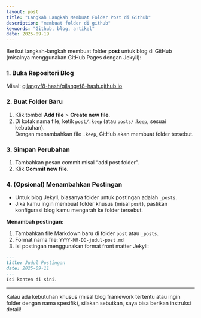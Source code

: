 ```yaml
---
layout: post
title: "Langkah Langkah Membuat Folder Post di Github"
description: "membuat folder di github"
keywords: "Github, blog, artikel"
date: 2025-09-19
---
```



Berikut langkah-langkah membuat folder **post** untuk blog di GitHub (misalnya menggunakan GitHub Pages dengan Jekyll):

### 1. Buka Repositori Blog
Misal: [gilangvf8-hash/gilangvf8-hash.github.io](https://github.com/gilangvf8-hash/gilangvf8-hash.github.io)

### 2. Buat Folder Baru
1. Klik tombol **Add file** > **Create new file**.
2. Di kotak nama file, ketik `post/.keep` (atau `posts/.keep`, sesuai kebutuhan).  
   Dengan menambahkan file `.keep`, GitHub akan membuat folder tersebut.

### 3. Simpan Perubahan
1. Tambahkan pesan commit misal “add post folder”.
2. Klik **Commit new file**.

### 4. (Opsional) Menambahkan Postingan
- Untuk blog Jekyll, biasanya folder untuk postingan adalah `_posts`.
- Jika kamu ingin membuat folder khusus (misal `post`), pastikan konfigurasi blog kamu mengarah ke folder tersebut.

**Menambah postingan:**
1. Tambahkan file Markdown baru di folder `post` atau `_posts`.
2. Format nama file: `YYYY-MM-DD-judul-post.md`
3. Isi postingan menggunakan format front matter Jekyll:

```markdown
---
title: Judul Postingan
date: 2025-09-11
---
Isi konten di sini.
```

---

Kalau ada kebutuhan khusus (misal blog framework tertentu atau ingin folder dengan nama spesifik), silakan sebutkan, saya bisa berikan instruksi detail!
